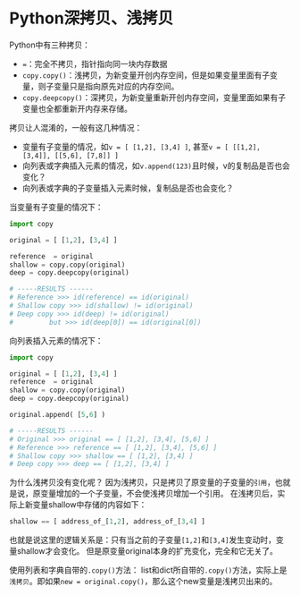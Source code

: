 # Python深拷贝、浅拷贝

Python中有三种拷贝：
- `=`：完全不拷贝，指针指向同一块内存数据
- `copy.copy()`：浅拷贝，为新变量开创内存空间，但是如果变量里面有子变量，则子变量只是指向原先对应的内存空间。
- `copy.deepcopy()`：深拷贝，为新变量重新开创内存空间，变量里面如果有子变量也全都重新开内存来存储。

拷贝让人混淆的，一般有这几种情况：
- 变量有子变量的情况，如`v = [ [1,2], [3,4] ]`, 甚至`v = [ [[1,2], [3,4]], [[5,6], [7,8]] ]`
- 向列表或字典插入元素的情况，如`v.append(123)`且时候，v的复制品是否也会变化？
- 向列表或字典的子变量插入元素时候，复制品是否也会变化？


当变量有子变量的情况下：
```py
import copy

original = [ [1,2], [3,4] ]

reference  = original
shallow = copy.copy(original) 
deep = copy.deepcopy(original) 

# -----RESULTS ------
# Reference >>> id(reference) == id(original)
# Shallow copy >>> id(shallow) != id(original)
# Deep copy >>> id(deep) != id(original)
#         but >>> id(deep[0]) == id(original[0])
```


向列表插入元素的情况下：
```py
import copy

original = [ [1,2], [3,4] ]
reference  = original
shallow = copy.copy(original) 
deep = copy.deepcopy(original) 

original.append( [5,6] )

# -----RESULTS ------
# Original >>> original == [ [1,2], [3,4], [5,6] ]
# Reference >>> reference == [ [1,2], [3,4], [5,6] ]
# Shallow copy >>> shallow == [ [1,2], [3,4] ]
# Deep copy >>> deep == [ [1,2], [3,4] ]
```

为什么浅拷贝没有变化呢？
因为浅拷贝，只是拷贝了原变量的子变量的`引用`，也就是说，原变量增加的一个子变量，不会使浅拷贝增加一个引用。
在浅拷贝后，实际上新变量shallow中存储的内容如下：
```py
shallow == [ address_of_[1,2], address_of_[3,4] ]
```
也就是说这里的逻辑关系是：只有当之前的子变量`[1,2]`和`[3,4]`发生变动时，变量shallow才会变化。
但是原变量original本身的扩充变化，完全和它无关了。


使用列表和字典自带的`.copy()`方法：
list和dict所自带的`.copy()`方法，实际上是`浅拷贝`。即如果`new = original.copy()`，那么这个new变量是浅拷贝出来的。